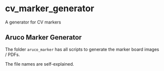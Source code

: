 # cv_marker_generator
A generator for CV markers

## Aruco Marker Generator
The folder `aruco_marker` has all scripts to generate the marker board images / PDFs.

The file names are self-explained.